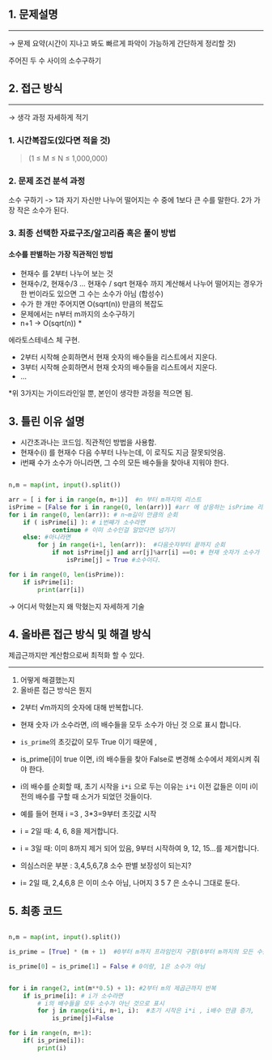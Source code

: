 ## 1. 문제설명

---

→ 문제 요약(시간이 지나고 봐도 빠르게 파악이 가능하게 간단하게 정리할 것)

주어진  두 수 사이의 소수구하기

## 2. 접근 방식

---

→ 생각 과정 자세하게 적기

### 1. 시간복잡도(있다면 적을 것)

>(1 ≤ M ≤ N ≤ 1,000,000) 
>

### 2. 문제 조건 분석 과정
소수 구하기 -> 1과 자기 자신만 나누어 떨어지는 수 중에 1보다 큰 수를 말한다. 2가 가장 작은 소수가 된다.

### 3. 최종 선택한 자료구조/알고리즘 혹은 풀이 방법

#### 소수를 판별하는 가장 직관적인 방법

- 현재수 를 2부터 나누어 보는 것 
- 현재수/2, 현재수/3 ... 현재수 / sqrt 현재수 까지 계산해서 나누어 떨어지는 경우가 한 번이라도 있으면 그 수는 소수가 아님 (합성수)
- 수가 한 개만 주어지면 O(sqrt(n)) 만큼의 복잡도 
- 문제에서는 n부터 m까지의 소수구하기 
- n+1 -> O(sqrt(n)) *  


에라토스테네스 체 구현. 

- 2부터 시작해 순회하면서 현재 숫자의 배수들을 리스트에서 지운다. 
- 3부터 시작해 순회하면서 현재 숫자의 배수들을 리스트에서 지운다.
- ...


*위 3가지는 가이드라인일 뿐, 본인이 생각한 과정을 적으면 됨.

## 3. 틀린 이유 설명

- 시간초과나는 코드임. 직관적인 방법을 사용함.
- 현재수(i) 를 현재수 다음 수부터 나누는데, 이 로직도 지금 잘못되엇음. 
- i번째 수가 소수가 아니라면, 그 수의 모든 배수들을 찾아내 지워야 한다.
```python

n,m = map(int, input().split())

arr = [ i for i in range(n, m+1)]  #n 부터 m까지의 리스트 
isPrime = [False for i in range(0, len(arr))] #arr 에 상응하는 isPrime 리스트  
for i in range(0, len(arr)): # n~m길이 만큼의 순회
    if ( isPrime[i] ): # i번째가 소수라면 
            continue # 이미 소수인걸 알았다면 넘기기 
    else: #아니라면
        for j in range(i+1, len(arr)):  #다음숫자부터 끝까지 순회 
            if not isPrime[j] and arr[j]%arr[i] ==0: # 현재 숫자가 소수가 아니고, 현재숫자에서 고정된 수 나누어서 떨어지면 
                isPrime[j] = True #소수이다.

for i in range(0, len(isPrime)):
    if isPrime[i]:
        print(arr[i])

```



→ 어디서 막혔는지 왜 막혔는지 자세하게 기술

## 4. 올바른 접근 방식 및 해결 방식

제곱근까지만 계산함으로써 최적화 할 수 있다.

---

1. 어떻게 해결했는지
2. 올바른 접근 방식은 뭔지

- 2부터 √m까지의 숫자에 대해 반복합니다.
- 현재 숫자 i가 소수라면, i의 배수들을 모두 소수가 아닌 것 으로 표시 합니다.

- `is_prime`의 초깃값이 모두 True 이기 때문에 ,
- is_prime[i]이 true 이면, i의 배수들을 찾아 False로 변경해 소수에서 제외시켜 줘야 한다. 
- i의 배수를 순회할 때, 초기 시작을 `i*i` 으로 두는 이유는 `i*i` 이전 값들은 이미 i이전의 배수를 구할 때 소거가 되었던 것들이다. 
- 예를 들어 현재 i =3 , 3*3=9부터 초깃값 시작 
- i = 2일 때: 4, 6, 8을 제거합니다. 
- i = 3일 때: 이미 8까지 제거 되어 있음, 9부터 시작하여 9, 12, 15...를 제거합니다.
- 의심스러운 부분 : 3,4,5,6,7,8 소수 판별 보장성이 되는지?
- i= 2일 때, 2,4,6,8 은 이미 소수 아님, 나머지 3 5 7 은 소수니 그대로 둔다. 


## 5. 최종 코드


```python

n,m = map(int, input().split())

is_prime = [True] * (m + 1)  #0부터 m까지 프라임인지 구함(0부터 m까지의 모든 수를 일단 소수로 가정 (True로 표시))

is_prime[0] = is_prime[1] = False # 0이랑, 1은 소수가 아님 


for i in range(2, int(m**0.5) + 1): #2부터 m의 제곱근까지 반복
    if is_prime[i]: # i가 소수라면 
        # i의 배수들을 모두 소수가 아닌 것으로 표시
        for j in range(i*i, m+1, i):  #초기 시작은 i*i , i배수 만큼 증가, 
            is_prime[j]=False

for i in range(n, m+1):
    if( is_prime[i]):
        print(i)


```
